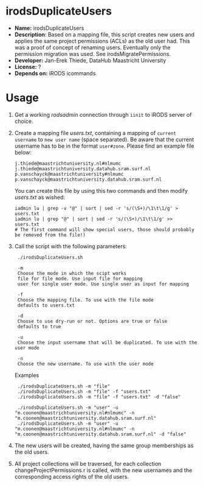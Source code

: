 # irodsDuplicateUsers

* **Name:** irodsDuplicateUsers
* **Description**: Based on a mapping file, this script creates new users and applies the same project permissions (ACLs) 
    as the old user had. This was a proof of concept of renaming users. Eventually only the 
    permission migration was used. See irodsMigratePermissions. 
* **Developer:** Jan-Erek Thiede, DataHub Maastricht University
* **License:** ?
* **Depends on:** iRODS icommands

# Usage
1. Get a working _rodsadmin_ connection through `iinit` to iRODS server of choice.

2. Create a mapping file _users.txt_, containing a mapping of `current username` to `new user name` (space separated). Be aware 
   that the current username has to be in the format `user#zone`. Please find an example file below:
   ```
   j.thiede@maastrichtuniversity.nl#nlmumc	j.thiede@maastrichtuniversity.datahub.sram.surf.nl
   p.vanschayck@maastrichtuniversity#nlmumc p.vanschayck@maastrichtuniversity.datahub.sram.surf.nl
   ```

   You can create this file by using this two commands and then modify _users.txt_ as wished:
   ```
   iadmin lu | grep -v "@" | sort | sed -r 's/(\S+)/\1\t\1/g' > users.txt
   iadmin lu | grep "@" | sort | sed -r 's/(\S+)/\1\t\1/g' >> users.txt
   # The first command will show special users, those should probably be removed from the file!)
   ```

3. Call the script with the following parameters:
   ```
    ./irodsDuplicateUsers.sh
    
    -m 
    Choose the mode in which the scipt works 
    file for file mode. Use input file for mapping
    user for single user mode. Use single user as input for mapping
    
    -f 
    Choose the mapping file. To use with the file mode
    defaults to users.txt
    
    -d 
    Choose to use dry-run or not. Options are true or false
    defaults to true
    
    -u 
    Choose the input username that will be duplicated. To use with the user mode
    
    -n 
    Choose the new username. To use with the user mode

   ```
   
   Examples
   ```
    ./irodsDuplicateUsers.sh -m "file" 
    ./irodsDuplicateUsers.sh -m "file" -f "users.txt" 
    ./irodsDuplicateUsers.sh -m "file" -f "users.txt" -d "false"
    
    ./irodsDuplicateUsers.sh -m "user" -u "m.coonen@maastrichtuniversity.nl#nlmumc" -n "m.coonen@maastrichtuniversity.datahub.sram.surf.nl"
    ./irodsDuplicateUsers.sh -m "user" -u "m.coonen@maastrichtuniversity.nl#nlmumc" -n "m.coonen@maastrichtuniversity.datahub.sram.surf.nl" -d "false" 
   ```
4. The new users will be created, having the same group memberships as the old users.

5. All project collections will be traversed, for each collection changeProjectPermissions.r is called,
   with the new usernames and the corresponding access rights of the old users.


